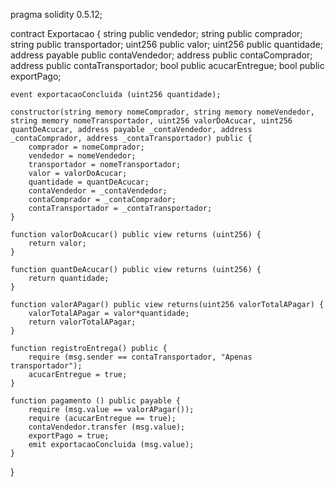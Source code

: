 pragma solidity 0.5.12;

contract Exportacao {
        string public vendedor; 
        string public comprador;
        string public transportador;
        uint256 public valor; 
        uint256 public quantidade;
        address payable public contaVendedor;
        address public contaComprador;
        address public contaTransportador;
        bool public acucarEntregue;
        bool public exportPago;
    
    event exportacaoConcluida (uint256 quantidade);
    
    constructor(string memory nomeComprador, string memory nomeVendedor, string memory nomeTransportador, uint256 valorDoAcucar, uint256 quantDeAcucar, address payable _contaVendedor, address _contaComprador, address _contaTransportador) public {
        comprador = nomeComprador; 
        vendedor = nomeVendedor;
        transportador = nomeTransportador;
        valor = valorDoAcucar; 
        quantidade = quantDeAcucar;
        contaVendedor = _contaVendedor;
        contaComprador = _contaComprador;
        contaTransportador = _contaTransportador;
    }

    function valorDoAcucar() public view returns (uint256) { 
        return valor; 
    }

    function quantDeAcucar() public view returns (uint256) { 
        return quantidade; 
    }

    function valorAPagar() public view returns(uint256 valorTotalAPagar) { 
        valorTotalAPagar = valor*quantidade; 
        return valorTotalAPagar; 
    }

    function registroEntrega() public {
        require (msg.sender == contaTransportador, "Apenas transportador");
        acucarEntregue = true;
    }
    
    function pagamento () public payable {
        require (msg.value == valorAPagar());
        require (acucarEntregue == true);
        contaVendedor.transfer (msg.value); 
        exportPago = true;
        emit exportacaoConcluida (msg.value);
    }
}
